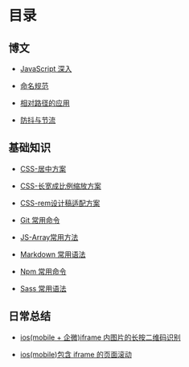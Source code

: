 # 目录

## 博文

- [JavaScript 深入](./Article/JavaScript深入.md)

- [命名规范](./Article/命名规范.md)

- [相对路径的应用](./Article/相对路径的应用.md)

- [防抖与节流](./Article/防抖与节流.md)

## 基础知识

- [CSS-居中方案](./Basis/CSS-居中方案.md)

- [CSS-长宽成比例缩放方案](./Basis/CSS-长宽成比例缩放方案.md)

- [CSS-rem设计稿适配方案](./Basis/CSS-rem设计稿适配方案.md)

- [Git 常用命令](./Basis/Git常用命令.md)

- [JS-Array常用方法](./Basis/JS-Array常用方法.md)

- [Markdown 常用语法](./Basis/Markdown常用语法.md)

- [Npm 常用命令](./Basis/Npm常用命令.md)

- [Sass 常用语法](./Basis/Sass常用语法.md)

## 日常总结

- [ios(mobile + 企微)iframe 内图片的长按二维码识别](./Summary/ios(mobile+企微)iframe内图片的长按二维码识别.md)

- [ios(mobile)包含 iframe 的页面滚动](./Summary/ios(mobile)包含iframe的页面滚动.md)
